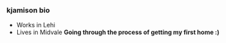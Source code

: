 ### kjamison bio

- Works in Lehi
- Lives in Midvale
**Going through the process of getting my first home :)**